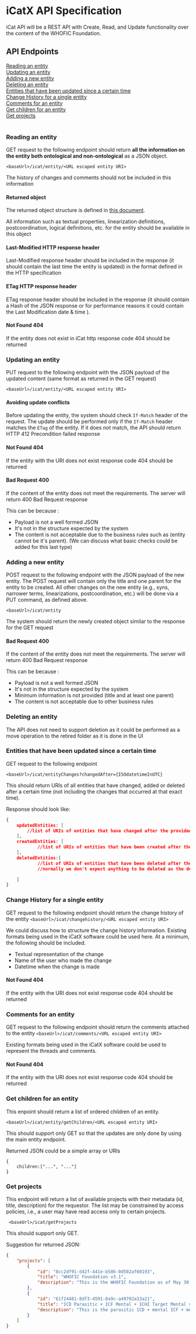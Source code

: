 # iCatX API Specification

iCat API will be a REST API with Create, Read, and Update functionality over the content of the WHOFIC Foundation.

## API Endpoints

[Reading an entity](#readingentity) <br />
[Updating an entity](#updatingentity) <br />
[Adding a new entity](#addingentity) <br />
[Deleting an entity](#deletingentity) <br />
[Entities that have been updated since a certain time](#updatedentities) <br />
[Change History for a single entity](#changehistory) <br />
[Comments for an entity](#comments) <br />
[Get children for an entity](#getchildren) <br />
[Get projects](#getprojects) <br /> <br />


### Reading an entity <a name="readingentity"></a>
GET request to the following endpoint should return **all the information on the entity both ontological and non-ontological** as a JSON object.

` <baseUrl>/icat/entity/<URL escaped entity URI> `

The history of changes and comments should not be included in this information

#### Returned object 
The returned object structure is defined in [this document](https://github.com/who-icatx/icatx-project/blob/main/docs/jsonForAPISpec.md).

All information such as textual properties, linearization definitions, postcoordination, logical definitions, etc. for the entity should be available in this object

#### Last-Modified HTTP response header
Last-Modified response header should be included in the response (it should contain the last time the entity is updated) in the format defined in the HTTP specification


#### ETag HTTP response header
ETag response header should be included in the response (it should contain a Hash of the JSON response or for performance reasons it could contain the Last Modification date & time ).

#### Not Found 404
If the entity does not exist in iCat http response code 404 should be returned


### Updating an entity <a name="updatingentity"></a>
PUT request to the following endpoint with the JSON payload of the updated content (same format as returned in the GET request)

`<baseUrl>/icat/entity/<URL escaped entity URI>`


#### Avoiding update conflicts
Before updating the entity, the system should check `If-Match` header of the request. The update should be performed only if the `If-Match` header matches the `ETag` of the entity. If it does not match, the API should return HTTP 412 Precondition failed response

#### Not Found 404
If the entity with the URI does not exist response code 404 should be returned

#### Bad Request 400
If the content of the entity does not meet the requirements. The server will return 400 Bad Request response

This can be because :
- Payload is not a well formed JSON
- It's not in the structure expected by the system
- The content is not acceptable due to the business rules such as (entity cannot be it's parent). (We can discuss what basic checks could be added for this last type)


### Adding a new entity <a name="addingentity"></a>
POST request to the following endpoint with the JSON payload of the new entity. The POST request will contain only the title and one parent for the entity to be created. All other changes on the new entity (e.g., syns, narrower terms, linearizations, postcoordination, etc.) will be done via a PUT command, as defined above.

`<baseUrl>/icat/entity`

The system should return the newly created object similar to the response for the GET request

#### Bad Request 400
If the content of the entity does not meet the requirements. The server will return 400 Bad Request response

This can be because :
- Payload is not a well formed JSON
- It's not in the structure expected by the system
- Minimum information is not provided (title and at least one parent)
- The content is not acceptable due to other business rules 

### Deleting an entity <a name="deletingentity"></a>
The API does not need to support deletion as it could be performed as a move operation to the retired folder as it is done in the UI

### Entities that have been updated since a certain time <a name="updatedentities"></a>
GET request to the following endpoint

` <baseUrl>/icat/entityChanges?changedAfter={ISOdatetimeInUTC} `

This should return URIs of all entities that have changed, added or deleted after a certain time (not including the changes that occurred at that exact time). 

Response should look like:

```json
{
    updatedEntities: [
        //list of URIs of entities that have changed after the provided time.
    ],
    createdEntities: [
            //list of URIs of entities that have been created after the provided time.
    ],
    deletedEntities:[
            //list of URIs of entities that have been deleted after the provided time.
            //normally we don't expect anything to be deleted as the deletions are performed by moves but still there may be cases when we delete entities

    ]
}
```

### Change History for a single entity <a name="changehistory"></a>
GET request to the following endpoint should  return the change history of the entity
` <baseUrl>/icat/changehistory/<URL escaped entity URI> `

We could discuss how to structure the change history information. Existing formats being used in the iCatX software could be used here. At a minimum, the following should be included.
- Textual representation of the change
- Name of the user who made the change
- Datetime when the change is made


#### Not Found 404
If the entity with the URI does not exist response code 404 should be returned

### Comments for an entity <a name="comments"></a>
GET request to the following endpoint should  return the comments attached to the  entity
` <baseUrl>/icat/comments/<URL escaped entity URI> `

Existing formats being used in the iCatX software could be used to represent the threads and comments.

#### Not Found 404
If the entity with the URI does not exist response code 404 should be returned

### Get children for an entity <a name="getchildren"></a>

This enpoint should return a list of ordered children of an entity.

` <baseUrl>/icat/entity/getChildren/<URL escaped entity URI> `

This should support only GET so that the updates are only done by using the main entity endpoint.

Returned JSON could be a simple array or URIs
```
{
    children:["...", "..."]
}
```

### Get projects <a name="getprojects"></a>

This endpoint will return a list of available projects with their metadata (id, title, description) for the requestor. The list may be constrained by access policies, i.e., a user may have read access only to certain projects.

` <baseUrl>/icat/getProjects`

This should support only GET.

Suggestion for returned JSON:

```json
{
    "projects": [
        {
            "id": "8cc2df91-d42f-441e-b586-0d502af60193",
            "title": "WHOFIC Foundation v3.1",
            "description": "This is the WHOFIC Foundation as of May 30, 2024 and it is used for testing."
        },
        {
            "id": "61f24481-8df3-4591-8a9c-a49702a33a21",
            "title": "ICD Parasitic + ICF Mental + ICHI Target Mental v3",
            "description": "This is the parasitic ICD + mental ICF + mental target ICHI + label = annotation property."
        }
    ]
}
```
